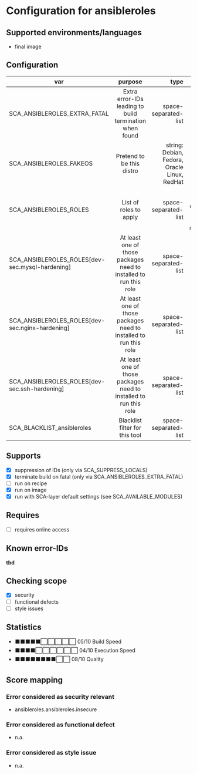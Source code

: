 # Configuration for ansibleroles

## Supported environments/languages

* final image

## Configuration

| var | purpose | type | default |
| ------------- |:-------------:| -----:| -----:
| SCA_ANSIBLEROLES_EXTRA_FATAL | Extra error-IDs leading to build termination when found | space-separated-list | ""
| SCA_ANSIBLEROLES_FAKEOS | Pretend to be this distro | string: Debian, Fedora, Oracle Linux, RedHat | "RedHat"
| SCA_ANSIBLEROLES_ROLES | List of roles to apply | space-separated-list | "dev-sec.mysql-hardening dev-sec.nginx-hardening dev-sec.os-hardening dev-sec.ssh-hardening konstruktoid.hardening sansible.security_hardening"
| SCA_ANSIBLEROLES_ROLES[dev-sec.mysql-hardening] | At least one of those packages need to installed to run this role | space-separated-list | "mariadb"
| SCA_ANSIBLEROLES_ROLES[dev-sec.nginx-hardening] | At least one of those packages need to installed to run this role | space-separated-list | "nginx"
| SCA_ANSIBLEROLES_ROLES[dev-sec.ssh-hardening] | At least one of those packages need to installed to run this role | space-separated-list | "openssh"
| SCA_BLACKLIST_ansibleroles | Blacklist filter for this tool | space-separated-list | ""

## Supports

* [x] suppression of IDs (only via SCA_SUPPRESS_LOCALS)
* [x] terminate build on fatal (only via SCA_ANSIBLEROLES_EXTRA_FATAL)
* [ ] run on recipe
* [x] run on image
* [x] run with SCA-layer default settings (see SCA_AVAILABLE_MODULES)

## Requires

* [ ] requires online access

## Known error-IDs

__tbd__

## Checking scope

* [x] security
* [ ] functional defects
* [ ] style issues

## Statistics

* ⬛⬛⬛⬛⬛⬜⬜⬜⬜⬜ 05/10 Build Speed
* ⬛⬛⬛⬛⬜⬜⬜⬜⬜⬜ 04/10 Execution Speed
* ⬛⬛⬛⬛⬛⬛⬛⬛⬜⬜ 08/10 Quality

## Score mapping

### Error considered as security relevant

* ansibleroles.ansibleroles.insecure

### Error considered as functional defect

* n.a.

### Error considered as style issue

* n.a.
